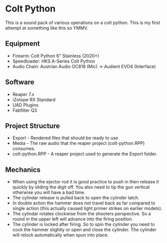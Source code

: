 # Colt Python

This is a sound pack of various operations on a colt python.  This is my first attempt at something like this so YMMV.

## Equipment

- Firearm: Colt Python 6" Stainless (2020+)
- Speedloader: HKS A-Series Colt Python
- Audio Chain: Austrian Audio OC818 (Mic) -> Audient EVO4 (Interface)

## Software

- Reaper 7.x
- iZotope RX Standard
- UAD Plugins
- Fabfilter Q3

## Project Structure

- Export - Rendered files that should be ready to use
- Media - The raw audio that the reaper project (colt-python.RPP) consumes.
- colt-python.RPP - A reaper project used to generate the Export folder.

## Mechanics

- When using the ejector rod it is good practice to push in then release it quickly by sliding the digit off.  You also need to tip the gun vertical otherwise you will have a bad time.
- The cylindar release is pulled back to open the cylinder latch.
- In double action the hammer does not travel back as far compared to single action (this actually caused light primer strikes on earlier models).
- The cylindar rotates clockwise from the shooters perspective.  So a round in the upper left will advance into the firing position.
- The cylinder is locked after firing.  So to spin the cylinder you need to cock the hammer slightly or open and close the cylinder.  The cylinder will relock automatically when spun into place.
